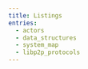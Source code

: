```yaml
---
title: Listings
entries:
  - actors
  - data_structures
  - system_map
  - libp2p_protocols
---
```

